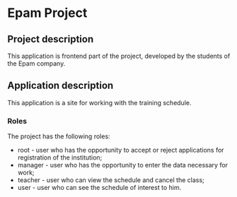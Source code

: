 # Epam Project #

## Project description ##
This application is frontend part of the project, developed by the students of the Epam company.

## Application description ##
This application is a site for working with the training schedule.

### Roles ###
The project has the following roles:

+ root - user who has the opportunity to accept or reject applications for registration of the institution;
+ manager - user who has the opportunity to enter the data necessary for work;
+ teacher - user who can view the schedule and cancel the class;
+ user - user who can see the schedule of interest to him.
